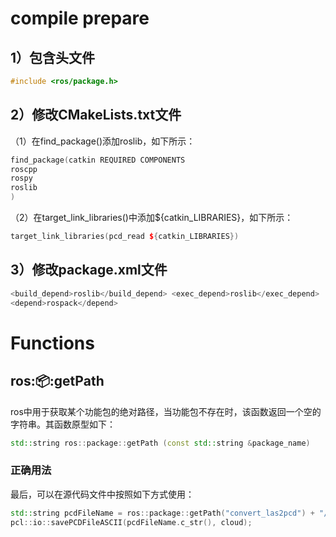 # compile prepare
## 1）包含头文件
```cpp
#include <ros/package.h>
```
## 2）修改CMakeLists.txt文件

（1）在find_package()添加roslib，如下所示：
```cpp
find_package(catkin REQUIRED COMPONENTS 
roscpp 
rospy 
roslib 
)
```
（2）在target_link_libraries()中添加${catkin_LIBRARIES}，如下所示：
```cpp
target_link_libraries(pcd_read ${catkin_LIBRARIES})
```
## 3）修改package.xml文件
```cpp
<build_depend>roslib</build_depend> <exec_depend>roslib</exec_depend>
<depend>rospack</depend>
```
# Functions
## ros::package::getPath
ros中用于获取某个功能包的绝对路径，当功能包不存在时，该函数返回一个空的字符串。其函数原型如下：
```cpp
std::string ros::package::getPath (const std::string &package_name)
```
### 正确用法

最后，可以在源代码文件中按照如下方式使用：
```cpp
std::string pcdFileName = ros::package::getPath("convert_las2pcd") + "/pcd/pointcloud.pcd";
pcl::io::savePCDFileASCII(pcdFileName.c_str(), cloud);
```